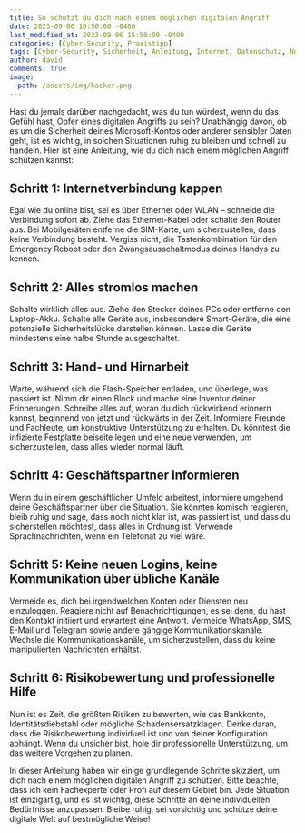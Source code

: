 ```yaml
---
title: So schützt du dich nach einem möglichen digitalen Angriff
date: 2023-09-06 16:50:00 -0400
last_modified_at: 2023-09-06 16:50:00 -0400
categories: [Cyber-Security, Praxistipp]
tags: [Cyber-Security, Sicherheit, Anleitung, Internet, Datenschutz, Notfallplan, Online-Sicherheit, Microsoft-Konto, Angriffserkennung, Netzwerk-Sicherheit, Krisenbewältigung, Schadensbegrenzung, Online-Identität, Notfallmaßnahmen, Datenwiederherstellung, Krisenmanagement, Online-Verteidigung, Informationsaustausch, Risikobewertung, Datensicherheit, Online-Verhalten, Vorsichtsmaßnahmen, Kommunikationskanäle, Social Engineering, Sicherheitsbewusstsein, Passwortsicherheit, Kontenmanagement]
author: david
comments: true
image:
  path: /assets/img/hacker.png
---
```


Hast du jemals darüber nachgedacht, was du tun würdest, wenn du das Gefühl hast, Opfer eines digitalen Angriffs zu sein? Unabhängig davon, ob es um die Sicherheit deines Microsoft-Kontos oder anderer sensibler Daten geht, ist es wichtig, in solchen Situationen ruhig zu bleiben und schnell zu handeln. Hier ist eine Anleitung, wie du dich nach einem möglichen Angriff schützen kannst:

## Schritt 1: Internetverbindung kappen

Egal wie du online bist, sei es über Ethernet oder WLAN – schneide die Verbindung sofort ab. Ziehe das Ethernet-Kabel oder schalte den Router aus. Bei Mobilgeräten entferne die SIM-Karte, um sicherzustellen, dass keine Verbindung besteht. Vergiss nicht, die Tastenkombination für den Emergency Reboot oder den Zwangsausschaltmodus deines Handys zu kennen.

## Schritt 2: Alles stromlos machen

Schalte wirklich alles aus. Ziehe den Stecker deines PCs oder entferne den Laptop-Akku. Schalte alle Geräte aus, insbesondere Smart-Geräte, die eine potenzielle Sicherheitslücke darstellen können. Lasse die Geräte mindestens eine halbe Stunde ausgeschaltet.

## Schritt 3: Hand- und Hirnarbeit

Warte, während sich die Flash-Speicher entladen, und überlege, was passiert ist. Nimm dir einen Block und mache eine Inventur deiner Erinnerungen. Schreibe alles auf, woran du dich rückwirkend erinnern kannst, beginnend von jetzt und rückwärts in der Zeit. Informiere Freunde und Fachleute, um konstruktive Unterstützung zu erhalten. Du könntest die infizierte Festplatte beiseite legen und eine neue verwenden, um sicherzustellen, dass alles wieder normal läuft.

## Schritt 4: Geschäftspartner informieren

Wenn du in einem geschäftlichen Umfeld arbeitest, informiere umgehend deine Geschäftspartner über die Situation. Sie könnten komisch reagieren, bleib ruhig und sage, dass noch nicht klar ist, was passiert ist, und dass du sicherstellen möchtest, dass alles in Ordnung ist. Verwende Sprachnachrichten, wenn ein Telefonat zu viel wäre.

## Schritt 5: Keine neuen Logins, keine Kommunikation über übliche Kanäle

Vermeide es, dich bei irgendwelchen Konten oder Diensten neu einzuloggen. Reagiere nicht auf Benachrichtigungen, es sei denn, du hast den Kontakt initiiert und erwartest eine Antwort. Vermeide WhatsApp, SMS, E-Mail und Telegram sowie andere gängige Kommunikationskanäle. Wechsle die Kommunikationskanäle, um sicherzustellen, dass du keine manipulierten Nachrichten erhältst.

## Schritt 6: Risikobewertung und professionelle Hilfe

Nun ist es Zeit, die größten Risiken zu bewerten, wie das Bankkonto, Identitätsdiebstahl oder mögliche Schadensersatzklagen. Denke daran, dass die Risikobewertung individuell ist und von deiner Konfiguration abhängt. Wenn du unsicher bist, hole dir professionelle Unterstützung, um das weitere Vorgehen zu planen.

In dieser Anleitung haben wir einige grundlegende Schritte skizziert, um dich nach einem möglichen digitalen Angriff zu schützen. Bitte beachte, dass ich kein Fachexperte oder Profi auf diesem Gebiet bin. Jede Situation ist einzigartig, und es ist wichtig, diese Schritte an deine individuellen Bedürfnisse anzupassen. Bleibe ruhig, sei vorsichtig und schütze deine digitale Welt auf bestmögliche Weise!